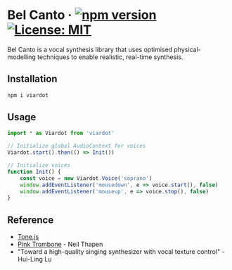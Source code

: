 # Bel Canto &middot; [![npm version](https://img.shields.io/npm/v/react.svg?style=flat)](https://www.npmjs.com/package/viardot) [![License: MIT](https://img.shields.io/badge/License-MIT-yellow.svg)](https://opensource.org/licenses/MIT)

Bel Canto is a vocal synthesis library that uses optimised physical-modelling techniques to enable realistic, real-time synthesis.

## Installation

```bash
npm i viardot
```

## Usage

```js
import * as Viardot from 'viardot'

// Initialize global AudioContext for voices
Viardot.start().then(() => Init())

// Initialize voices
function Init() {
    const voice = new Viardot.Voice('soprano')
    window.addEventListener('mousedown', e => voice.start(), false)
    window.addEventListener('mouseup', e => voice.stop(), false)
}

```

## Reference
- [Tone.js](https://github.com/Tonejs/Tone.js)
- [Pink Trombone](https://dood.al/pinktrombone/) - Neil Thapen
- "Toward a high-quality singing synthesizer with vocal texture control" - Hui-Ling Lu
